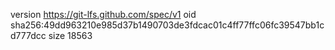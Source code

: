 version https://git-lfs.github.com/spec/v1
oid sha256:49dd963210e985d37b1490703de3fdcac01c4ff77ffc06fc39547bb1cd777dcc
size 18563

